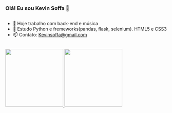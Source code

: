 ### Olá! Eu sou Kevin Soffa 👋

##

- 🔭 Hoje trabalho com back-end e música
- 🌱 Estudo Python e fremeworks(pandas, flask, selenium). HTML5 e CSS3
- 📫 Contato: Kevinsoffa@gmail.com
##

<div>
  <a href="https://github.com/KevinSoffa">
  <img height="180em" src="https://github-readme-stats.vercel.app/api?username=KevinSoffa&show_icons=true&theme=dark&include_all_commits=true&count_private=true"/>
  <img height="180em" src="https://github-readme-stats.vercel.app/api/top-langs/?username=KevinSoffa&layout=compact&langs_count=7&theme=dark"/>
</div>
  
 

